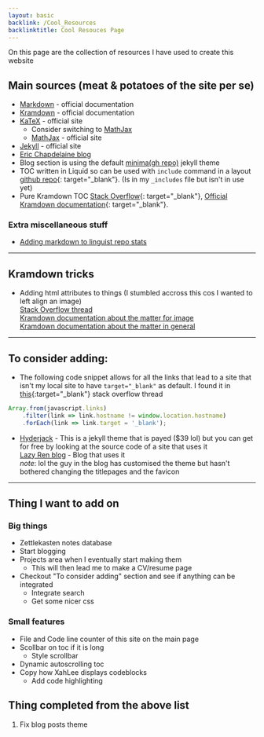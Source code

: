```yaml
---
layout: basic
backlink: /Cool_Resources
backlinktitle: Cool Resouces Page
---
```

On this page are the collection of resources I have used to create this website

## Main sources (meat & potatoes of the site per se)

* [Markdown](https://daringfireball.net/projects/markdown/) - official documentation
* [Kramdown](https://kramdown.gettalong.org/) - official documentation
* [KaTeX](https://katex.org/) - official site
	* Consider switching to [MathJax](https://kramdown.gettalong.org/math_engine/mathjax.html)
	* [MathJax](https://www.mathjax.org/) - official site
* [Jekyll](https://jekyllrb.com/) - official site
* [Eric Chapdelaine blog](https://ericchapdelaine.com/)
* Blog section is using the default [minima(gh repo)](https://github.com/jekyll/minima) jekyll theme
* TOC written in Liquid so can be used with `include` command in a layout [github repo](https://github.com/allejo/jekyll-toc){: target="_blank"}. (Is in my `_includes` file but isn't in use yet)
* Pure Kramdown TOC [Stack Overflow](https://stackoverflow.com/questions/38417624/table-of-contents-using-jekyll-and-kramdown){: target="_blank"}, [Official Kramdown documentation](https://kramdown.gettalong.org/converter/html.html#toc){: target="_blank"}.

### Extra miscellaneous stuff

* [Adding markdown to linguist repo stats](https://joshuatz.com/posts/2019/how-to-get-github-to-recognize-a-pure-markdown-repo/)

---
## Kramdown tricks

* Adding html attributes to things (I stumbled accross this cos I wanted to left align an image)\
[Stack Overflow thread](https://stackoverflow.com/questions/23819197/jekyll-blog-post-centering-images)\
[Kramdown documentation about the matter for image](https://kramdown.gettalong.org/syntax.html#images)\
[Kramdown documentation about the matter in general](https://kramdown.gettalong.org/syntax.html#attribute-list-definitions)

---

## To consider adding:

* The following code snippet allows for all the links that lead to a site that isn't my local site to have `target="_blank"` as default.
I found it in [this](https://stackoverflow.com/questions/4425198/can-i-create-links-with-target-blank-in-markdown){:target="_blank"} stack overflow thread
```js
Array.from(javascript.links)
    .filter(link => link.hostname != window.location.hostname)
    .forEach(link => link.target = '_blank');
```

* [Hyderjack](https://hydejack.com/) - This is a jekyll theme that is payed ($39 lol) but you can get for free by looking at the source code of a site that uses it\
[Lazy Ren blog](https://github.com/LazyRen/LazyRen.github.io) - Blog that uses it\
*note*: lol the guy in the blog has customised the theme but hasn't bothered changing the titlepages and the favicon

---

## Thing I want to add on

### Big things
* Zettlekasten notes database
* Start blogging
* Projects area when I eventually start making them
	* This will then lead me to make a CV/resume page
* Checkout "To consider adding" section and see if anything can be integrated
	* Integrate search
	* Get some nicer css

### Small features
* File and Code line counter of this site on the main page
* Scollbar on toc if it is long
	* Style scrollbar
* Dynamic autoscrolling toc
* Copy how XahLee displays codeblocks
	* Add code highlighting

## Thing completed from the above list

1. Fix blog posts theme
